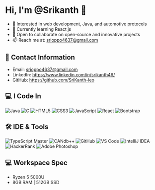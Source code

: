 # Hi, I'm @Srikanth 👋

- 👀 Interested in web development, Java, and automotive protocols  
- 🌱 Currently learning React js
- 💞️ Open to collaborate on open-source and innovative projects  
- 📫 Reach me at: srioppo4637@gmail.com

## 🔗 Contact Information
- Email: srioppo4637@gmail.com
- LinkedIn: https://www.linkedin.com/in/srikanth46/
- GitHub: https://github.com/SriKanth-leo

## 💻 I Code In
![Java](https://img.shields.io/badge/Java-ED8B00?style=for-the-badge&logo=java&logoColor=white)
![C](https://img.shields.io/badge/C-00599C?style=for-the-badge&logo=c&logoColor=white)
![HTML5](https://img.shields.io/badge/HTML5-E34F26?style=for-the-badge&logo=html5&logoColor=white)
![CSS3](https://img.shields.io/badge/CSS3-1572B6?style=for-the-badge&logo=css3&logoColor=white)
![JavaScript](https://img.shields.io/badge/JavaScript-F7DF1E?style=for-the-badge&logo=javascript&logoColor=black)
![React](https://img.shields.io/badge/React-20232A?style=for-the-badge&logo=react&logoColor=61DAFB)
![Bootstrap](https://img.shields.io/badge/Bootstrap-563D7C?style=for-the-badge&logo=bootstrap&logoColor=white)

## 🛠️ IDE & Tools
![TypeScript Master](https://img.shields.io/badge/TS%20Master-3178C6?style=for-the-badge&logo=typescript&logoColor=white)
![CANdb++](https://img.shields.io/badge/CANdb++-FF6F00?style=for-the-badge&logo=car&logoColor=white)
![GitHub](https://img.shields.io/badge/GitHub-100000?style=for-the-badge&logo=github&logoColor=white)
![VS Code](https://img.shields.io/badge/VS%20Code-0078d7?style=for-the-badge&logo=visual-studio-code&logoColor=white)
![IntelliJ IDEA](https://img.shields.io/badge/IntelliJ%20IDEA%20Community-000000?style=for-the-badge&logo=intellijidea&logoColor=white)
![HackerRank](https://img.shields.io/badge/HackerRank-2EC866?style=for-the-badge&logo=hackerrank&logoColor=white)
![Adobe Photoshop](https://img.shields.io/badge/Photoshop-31A8FF?style=for-the-badge&logo=adobephotoshop&logoColor=white)


## 💻 Workspace Spec
- Ryzen 5 5000U
- 8GB RAM | 512GB SSD
